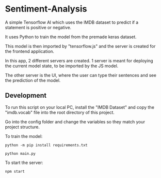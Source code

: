 # Sentiment-Analysis
A simple Tensorflow AI which uses the IMDB dataset to predict if a statement is positive or negative.


It uses Python to train the model from the premade keras dataset.

This model is then imported by "tensorflow.js" and the server is created for the frontend application.


In this app, 2 different servers are created. 1 server is meant for deploying the current model state, to be imported by the JS model.


The other server is the UI, where the user can type their sentences and see the prediction of the model.



## Development

To run this script on your local PC, install the "IMDB Dataset" and copy the "imdb.vocab" file into the root directory of this project.

Go into the config folder and change the variables so they match your project structure.



To train the model:

```
python -m pip install requirements.txt
```

```
python main.py
```


To start the server:

```
npm start
```
